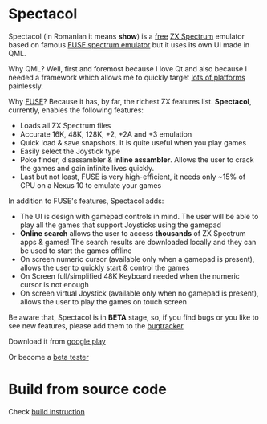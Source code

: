 # Spectacol

Spectacol (in Romanian it means **show**) is a [free](http://www.gnu.org/licenses/gpl-3.0.en.html) [ZX Spectrum](https://en.wikipedia.org/wiki/ZX_Spectrum) emulator based on famous [FUSE spectrum emulator](http://fuse-emulator.sourceforge.net/) but it uses its own UI made in QML.

Why QML? Well, first and foremost because I love Qt and also because I needed a framework which allows me to quickly target [lots of platforms](http://doc.qt.io/qt-5/supported-platforms.html) painlessly.

Why [FUSE](http://fuse-emulator.sourceforge.net/)? Because it has, by far, the richest ZX features list.
**Spectacol**, currently, enables the following features:
 - Loads all ZX Spectrum files
 - Accurate 16K, 48K, 128K, +2, +2A and +3 emulation
 - Quick load & save snapshots. It is quite useful when you play games
 - Easily select the Joystick type
 - Poke finder, disassambler & **inline assambler**. Allows the user to crack the games and gain infinite lives quickly.
 - Last but not least, FUSE is very high-efficient, it needs only ~15% of CPU on a Nexus 10 to emulate your games

In addition to FUSE's features, Spectacol adds:
 - The UI is design with gamepad controls in mind. The user will be able to play all the games that support Joysticks using the gamepad
 - **Online search** allows the user to access **thousands** of ZX Spectrum apps & games! The search results are downloaded locally and they can be used to start the games offline
 - On screen numeric cursor (available only when a gamepad is present), allows the user to quickly start & control the games
 - On Screen full/simplified 48K Keyboard needed when the numeric cursor is not enough
 - On screen virtual Joystick (available only when no gamepad is present), allows the user to play the games on touch screen

Be aware that, Spectacol is in **BETA** stage, so, if you find bugs or you like to see new features, please add them to the [bugtracker](https://github.com/bog-dan-ro/spectacol/issues)

Download it from [google play](https://play.google.com/store/apps/details?id=eu.licentia.games.spectacol)

Or become a [beta tester](https://play.google.com/apps/testing/eu.licentia.games.spectacol)

# Build from source code
Check [build instruction](BUILD.md)
